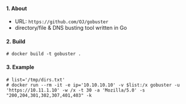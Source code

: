 #### 1. About

- URL: `https://github.com/OJ/gobuster`
- directory/file & DNS busting tool written in Go


#### 2. Build
```
# docker build -t gobuster .
```


#### 3. Example
```
# list='/tmp/dirs.txt'
# docker run --rm -it -e ip='10.10.10.10' -v $list:/x gobuster -u 'https://10.11.1.10' -w /x -t 30 -a 'Mozilla/5.0' -s "200,204,301,302,307,401,403" -k
```

